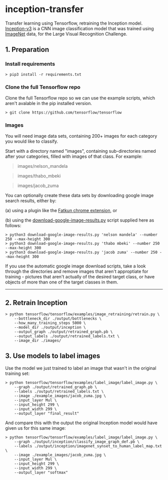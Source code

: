 # inception-transfer
Transfer learning using Tensorflow, retraining the Inception model. [Inception-v3](https://arxiv.org/abs/1512.00567) is a CNN image classification model that was trained using [ImageNet](http://image-net.org/) data, for the Large Visual Recognition Challenge. 

## 1. Preparation

### Install requirements

```
> pip3 install -r requirements.txt
```

### Clone the full Tensorflow repo

Clone the full Tensorflow repo so we can use the example scripts, which aren't avalable in the pip installed version.

```
> git clone https://github.com/tensorflow/tensorflow
```

### Images

You will need image data sets, containing 200+ images for each category you would like to classify.

Start with a directory named "images", containing sub-directories named after your categories, filled with images of that class. For example:

> images/nelson_mandela

> images/thabo_mbeki

> images/jacob_zuma
  
You can optionally create these data sets by downloading google image search results, either by:

(a) using a plugin like the [Fatkun chrome extension](https://chrome.google.com/webstore/detail/fatkun-batch-download-ima/nnjjahlikiabnchcpehcpkdeckfgnohf?hl=en), or

(b) using the [download-google-image-results.py](download-google-image-results.py) script supplied here as follows:

```
> python3 download-google-image-results.py 'nelson mandela' --number 250 --max-height 300
> python3 download-google-image-results.py 'thabo mbeki' --number 250 --max-height 300
> python3 download-google-image-results.py 'jacob zuma' --number 250 --max-height 300
```

If you use the automatic google image download scripts, take a look through the directories and remove images that aren't approptiate for training - pictures that aren't actually of the desired target class, or have objects of more than one of the target classes in them.

---

## 2. Retrain Inception

```
> python tensorflow/tensorflow/examples/image_retraining/retrain.py \
    --bottleneck_dir ./output/bottlenecks \
    --how_many_training_steps 5000 \
    --model_dir ./output/inception \
    --output_graph ./output/retrained_graph.pb \
    --output_labels ./output/retrained_labels.txt \
    --image_dir ./images/
```

## 3. Use models to label images

Use the model we just trained to label an image that wasn't in the original training set:

```
> python tensorflow/tensorflow/examples/label_image/label_image.py \
    --graph ./output/retrained_graph.pb \
    --labels ./output/retrained_labels.txt \
    --image ./example_images/jacob_zuma.jpg \
    --input_layer Mul \
    --input_height 299 \
    --input_width 299 \
    --output_layer "final_result"
```

And compare this with the output the original Inception model would have given us for this same image:

```
> python tensorflow/tensorflow/examples/label_image/label_image.py \
    --graph ./output/inception/classify_image_graph_def.pb \
    --labels ./output/inception/imagenet_synset_to_human_label_map.txt \
    --image ./example_images/jacob_zuma.jpg \
    --input_layer Mul \
    --input_height 299 \
    --input_width 299 \
    --output_layer "softmax"
```







